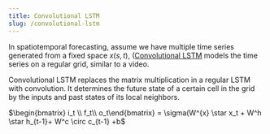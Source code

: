 ```yaml
---
title: Convolutional LSTM
slug: /convolutional-lstm
---
```


In spatiotemporal forecasting, assume we have multiple time series generated from a fixed space  $x(s,t)$,  ([Convolutional LSTM](https://papers.nips.cc/paper/2015/file/07563a3fe3bbe7e3ba84431ad9d055af-Paper.pdf) models the time series on a regular grid, similar to a video. 

Convolutional LSTM replaces the matrix multiplication in a regular LSTM with convolution. It determines the future state of a certain cell in the grid by the inputs and past states of its local neighbors.

$\begin{bmatrix} i_t \\ f_t\\ o_t\end{bmatrix} = \sigma(W^{x} \star x_t + W^h \star h_{t-1}+ W^c \circ c_{t-1} +b$ 